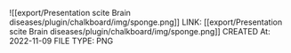 ![[export/Presentation scite Brain diseases/plugin/chalkboard/img/sponge.png]]
LINK: [[export/Presentation scite Brain diseases/plugin/chalkboard/img/sponge.png]]
CREATED At: 2022-11-09
FILE TYPE: PNG
